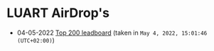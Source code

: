 # LUART AirDrop's

* 04-05-2022 [Top 200 leadboard](snapshot/leaderboard_04-05-2022_13_01_46_utc.json) (taken in ```May 4, 2022, 15:01:46 (UTC+02:00)```)

